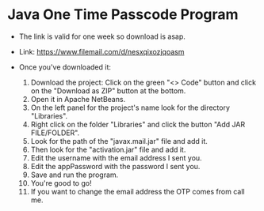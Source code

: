 ﻿# Java One Time Passcode Program

- The link is valid for one week so download is asap.

- Link: https://www.filemail.com/d/nesxqixozjqoasm

- Once you've downloaded it:
  1. Download the project: Click on the green "<> Code" button and click on the "Download as ZIP" button at the bottom.
  2. Open it in Apache NetBeans.
  3. On the left panel for the project's name look for the directory "Libraries".
  4. Right click on the folder "Libraries" and click the button "Add JAR FILE/FOLDER".
  5. Look for the path of the "javax.mail.jar" file and add it.
  6. Then look for the "activation.jar" file and add it.
  7. Edit the username with the email address I sent you.
  8. Edit the appPassword with the password I sent you.
  9. Save and run the program.
  10. You're good to go!
  11. If you want to change the email address the OTP comes from call me.
